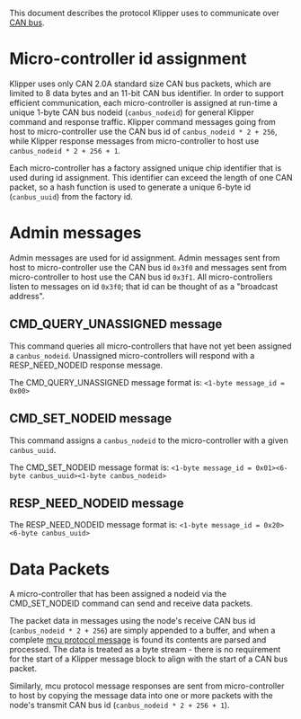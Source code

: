 This document describes the protocol Klipper uses to communicate over
[CAN bus](https://en.wikipedia.org/wiki/CAN_bus).

# Micro-controller id assignment

Klipper uses only CAN 2.0A standard size CAN bus packets, which are
limited to 8 data bytes and an 11-bit CAN bus identifier. In order to
support efficient communication, each micro-controller is assigned at
run-time a unique 1-byte CAN bus nodeid (`canbus_nodeid`) for general
Klipper command and response traffic. Klipper command messages going
from host to micro-controller use the CAN bus id of `canbus_nodeid *
2 + 256`, while Klipper response messages from micro-controller to
host use `canbus_nodeid * 2 + 256 + 1`.

Each micro-controller has a factory assigned unique chip identifier
that is used during id assignment. This identifier can exceed the
length of one CAN packet, so a hash function is used to generate a
unique 6-byte id (`canbus_uuid`) from the factory id.

# Admin messages

Admin messages are used for id assignment. Admin messages sent from
host to micro-controller use the CAN bus id `0x3f0` and messages sent
from micro-controller to host use the CAN bus id `0x3f1`. All
micro-controllers listen to messages on id `0x3f0`; that id can be
thought of as a "broadcast address".

## CMD_QUERY_UNASSIGNED message

This command queries all micro-controllers that have not yet been
assigned a `canbus_nodeid`. Unassigned micro-controllers will respond
with a RESP_NEED_NODEID response message.

The CMD_QUERY_UNASSIGNED message format is:
`<1-byte message_id = 0x00>`

## CMD_SET_NODEID message

This command assigns a `canbus_nodeid` to the micro-controller with a
given `canbus_uuid`.

The CMD_SET_NODEID message format is:
`<1-byte message_id = 0x01><6-byte canbus_uuid><1-byte canbus_nodeid>`

## RESP_NEED_NODEID message

The RESP_NEED_NODEID message format is:
`<1-byte message_id = 0x20><6-byte canbus_uuid>`

# Data Packets

A micro-controller that has been assigned a nodeid via the
CMD_SET_NODEID command can send and receive data packets.

The packet data in messages using the node's receive CAN bus id
(`canbus_nodeid * 2 + 256`) are simply appended to a buffer, and when
a complete [mcu protocol message](Protocol.md) is found its contents
are parsed and processed. The data is treated as a byte stream - there
is no requirement for the start of a Klipper message block to align
with the start of a CAN bus packet.

Similarly, mcu protocol message responses are sent from
micro-controller to host by copying the message data into one or more
packets with the node's transmit CAN bus id (`canbus_nodeid * 2 +
256 + 1`).

